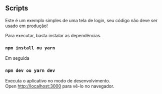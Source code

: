 
## Scripts

Este é um exemplo simples de uma tela de login, seu código não deve ser usado em produção!

Para executar, basta instalar as dependências.

### `npm install ou yarn`

Em seguida

### `npm dev ou yarn dev`

Executa o aplicativo no modo de desenvolvimento.<br>
Open [http://localhost:3000](http://localhost:3000) para vê-lo no navegador.


